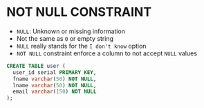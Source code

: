 # NOT NULL CONSTRAINT

- `NULL`: Unknown or missing information
- Not the same as `0` or empty string
- `NULL` really stands for the `I don't know` option
- `NOT NULL` constraint enforce a column to not accept `NULL` values

```sql
CREATE TABLE user (
  user_id serial PRIMARY KEY,
  fname varchar(50) NOT NULL,
  lname varchar(50) NOT NULL,
  email varchar(150) NOT NULL
);
```

